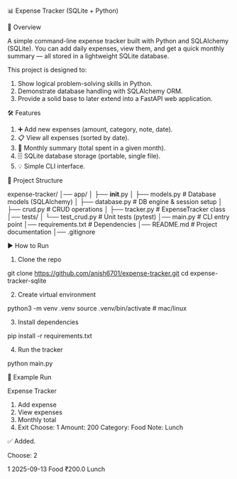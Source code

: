📊 Expense Tracker (SQLite + Python)

🚀 Overview

A simple command-line expense tracker built with Python and SQLAlchemy (SQLite).
You can add daily expenses, view them, and get a quick monthly summary — all stored in a lightweight SQLite database.

This project is designed to:
  
  1. Show logical problem-solving skills in Python.
  2. Demonstrate database handling with SQLAlchemy ORM.
  3. Provide a solid base to later extend into a FastAPI web application.

🛠️ Features

  1. ➕ Add new expenses (amount, category, note, date).
  2. 📋 View all expenses (sorted by date).
  3. 📅 Monthly summary (total spent in a given month).
  4. 🗄️ SQLite database storage (portable, single file).
  5. 💡 Simple CLI interface.

📂 Project Structure

expense-tracker/
│── app/
│   ├── __init__.py
│   ├── models.py        # Database models (SQLAlchemy)
│   ├── database.py      # DB engine & session setup
│   ├── crud.py          # CRUD operations
│   ├── tracker.py       # ExpenseTracker class
│── tests/
│   └── test_crud.py     # Unit tests (pytest)
│── main.py              # CLI entry point
│── requirements.txt     # Dependencies
│── README.md            # Project documentation
│── .gitignore


▶️ How to Run

1. Clone the repo

git clone https://github.com/anish6701/expense-tracker.git
cd expense-tracker-sqlite

2. Create virtual environment

python3 -m venv .venv
source .venv/bin/activate  # mac/linux

3. Install dependencies

pip install -r requirements.txt

4. Run the tracker

python main.py

📸 Example Run

Expense Tracker
1) Add expense
2) View expenses
3) Monthly total
4) Exit
Choose: 1
Amount: 200
Category: Food
Note: Lunch

✅ Added.

Choose: 2

1   2025-09-13   Food   ₹200.0   Lunch
